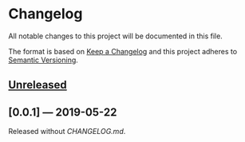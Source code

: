 # Changelog

All notable changes to this project will be documented in this file.

The format is based on [Keep a Changelog](http://keepachangelog.com)
and this project adheres to 
[Semantic Versioning](http://semver.org/spec/v2.0.0.html).

## [Unreleased]

## [0.0.1] — 2019-05-22
Released without _CHANGELOG.md_.

[Unreleased]: https://github.com/b-social/hype/compare/0.0.1...HEAD
